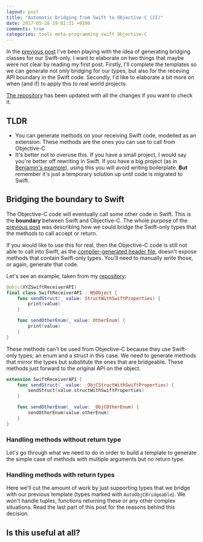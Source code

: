 ```yaml
---
layout: post
title: "Automatic bridging from Swift to Objective-C (II)"
date: 2017-05-28 19:02:31 +0100
comments: true
categories: tools meta-programming swift Objective-C
---
```


In the [previous post][part1] I've been playing with the idea of generating bridging classes for our Swift-only. I want to elaborate on two things that maybe were not clear by reading my first post. Firstly, I'll complete the templates so we can generate not only bridging for our types, but also for the receving API boundary in the Swift code. Secondly, I'd like to elaborate a bit more on when (and if) to apply this to real world projects.

[The repository][repo] has been updated with all the changes if you want to check it.

<!-- more -->

## TLDR

- You can generate methods on your receiving Swift code, modelled as an extension. These methods are the ones you can use to call from Objective-C
- It's better not to overuse this. If you have a small project, I would say you're better off rewriting in Swift. If you have a big project (as in [Benjamin's example][original-post]), using this you will avoid writing boilerplate. **But** remember it's just a temporary solution up until code is migrated to Swift.


## Bridging the boundary to Swift

The Objective-C code will eventually call some other code in Swift. This is the **boundary** between Swift and Objective-C. The whole purpose of the [previous post][part1] was describing how we could bridge the Swift-only types that the methods to call accept or return.

If you would like to use this for real, then the Objective-C code is still not able to call into Swift, as the [compiler-generated header file][header], doesn't expose methods that contain Swift-only types. You'll need to manually write those, or again, generate that code.

Let's see an example, taken from my [repository][repo]:
```swift
@objc(XYZSwiftReceiverAPI)
final class SwiftReceiverAPI : NSObject {
    func sendStruct(_ value: StructWithSwiftProperties) {
        print(value)
    }

    func sendOtherEnum(_ value: OtherEnum) {
        print(value)
    }
}
```

These methods can't be used from Objective-C because they use Swift-only types; an enum and a struct in this case. We need to generate methods that mirror the types but substitute the ones that are bridgeable. These methods just forward to the original API on the object.
```swift
extension SwiftReceiverAPI {
    func sendStruct(_ value: _ObjCStructWithSwiftProperties) {
        sendStruct(value.structWithSwiftProperties)
    }

    func sendOtherEnum(_ value: _ObjCOtherEnum) {
        sendOtherEnum(value.otherEnum)
    }
}
```

### Handling methods without return type

Let's go through what we need to do in order to build a template to generate the simple case of methods with multiple arguments but no return type.



### Handling methods with return types

Here we'll cut the amount of work by just supporting types that we bridge with our previous template (types marked with `AutoObjCBridgeable`). We won't handle tuples, functions returning these or any other complex situations. Read the last part of this post for the reasons behind this decision.



## Is this useful at all?


[part1]: {{site.url}}/blog/2017/05/21/automatic-bridging-from-swift-to-objective-c-using-sourcery/
[original-post]: http://blog.benjamin-encz.de/post/bridging-swift-types-to-objective-c/
[header]: https://developer.apple.com/library/content/documentation/Swift/Conceptual/BuildingCocoaApps/MixandMatch.html
[repo]: https://github.com/DarthMike/AutoObjCBridgeable
